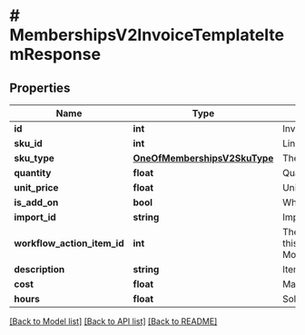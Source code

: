 # # MembershipsV2InvoiceTemplateItemResponse

## Properties

Name | Type | Description | Notes
------------ | ------------- | ------------- | -------------
**id** | **int** | Invoice template item ID |
**sku_id** | **int** | Linked SKU ID |
**sku_type** | [**OneOfMembershipsV2SkuType**](OneOfMembershipsV2SkuType.md) | The type of linked SKU |
**quantity** | **float** | Quantity |
**unit_price** | **float** | Unit price |
**is_add_on** | **bool** | Whether invoice item is add-on |
**import_id** | **string** | Import ID | [optional]
**workflow_action_item_id** | **int** | The invoice item ID that created this invoice template item via ModifyMembershipWorkflowAction | [optional]
**description** | **string** | Item description | [optional]
**cost** | **float** | Materials cost | [optional]
**hours** | **float** | Sold/billable hours | [optional]

[[Back to Model list]](../../README.md#models) [[Back to API list]](../../README.md#endpoints) [[Back to README]](../../README.md)

